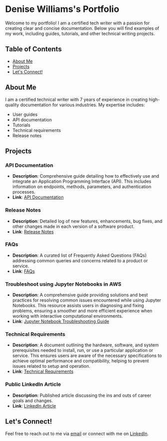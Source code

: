 # Denise Williams's Portfolio

Welcome to my portfolio! I am a certified tech writer with a passion for creating clear and concise documentation. Below you will find examples of my work, including guides, tutorials, and other technical writing projects.

## Table of Contents

- [About Me](#about-me)
- [Projects](#projects)
- [Let's Connect!](#lets-connect)

## About Me

I am a certified technical writer with 7 years of experience in creating high-quality documentation for various industries. My expertise includes:

- User guides
- API documentation
- Tutorials
- Technical requirements
- Release notes

## Projects

### API Documentation
- **Description**: Comprehensive guide detailing how to effectively use and integrate an Application Programming Interface (API). This includes information on endpoints, methods, parameters, and authentication processes.
- **Link**: [API Documentation](https://github.com/deeleewill22/Portfolio/blob/main/Project_Files/API_Documentation.md)

### Release Notes
- **Description**: Detailed log of new features, enhancements, bug fixes, and other changes made in each version of a software product.
- **Link**: [Release Notes](https://github.com/deeleewill22/Portfolio/blob/main/Project_Files/Release_Notes.md)

### FAQs
- **Description**: A curated list of Frequently Asked Questions (FAQs) addressing common queries and concerns related to a product or service.
- **Link**: [FAQs](https://github.com/deeleewill22/Portfolio/blob/main/Project_Files/FAQs.md)

### Troubleshoot using Jupyter Notebooks in AWS
- **Description**: A comprehensive guide providing solutions and best practices for resolving common issues encountered while using Jupyter Notebooks. This resource assists users in diagnosing and fixing problems, ensuring a smoother and more efficient experience when working with interactive computational environments.
- **Link**: [Jupyter Notebook Troubleshooting Guide](https://github.com/deeleewill22/Portfolio/blob/main/Project_Files/Jupyter_Notebook_Troubleshooting.md)

### Technical Requirements
- **Description**: A document outlining the hardware, software, and system prerequisites needed to install, run, or use a particular application or service. This ensures users are aware of the necessary specifications to achieve optimal performance and compatibility, helping to prevent issues related to setup and operation.
- **Link**: [Technical Requirements](https://github.com/deeleewill22/Portfolio/blob/main/Project_Files/Technical_Requirements.md)

### Public LinkedIn Article
- **Description**: Published article discussing the ins and outs of career goals and changes.
- **Link**: [LinkedIn Article](https://www.linkedin.com/pulse/you-playing-chess-checkers-your-career-denise-gadson?trackingId=Jcefiwo0RYW5hQWkKQHQbA%3D%3D&lipi=urn%3Ali%3Apage%3Ad_flagship3_profile_view_base_recent_activity_content_view%3BIGtalbGzTxK%2BrwP%2BqB3m2w%3D%3D)

## Let's Connect!

Feel free to reach out to me via [email](Denise.L.Williams22@gmail.com) or connect with me on [LinkedIn](https://www.linkedin.com/in/denise-williams-blackbelt/).

